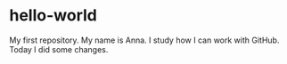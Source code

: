 # hello-world
My first repository.
My name is Anna. I study how I can work with GitHub. Today I did some changes.
